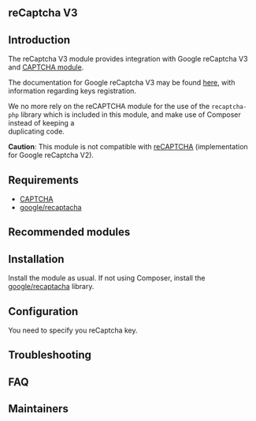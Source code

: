 reCaptcha V3
------------
   
## Introduction
 
The reCaptcha V3 module provides integration with Google reCaptcha V3 and
[CAPTCHA module](https://www.drupal.org/project/captcha).

The documentation for Google reCaptcha V3 may be found [here](https://developers.google.com/recaptcha/docs/v3), with
information regarding keys registration. 

We no more rely on the reCAPTCHA module for the use of the `recaptcha-php` library which is included in this module, and
make use of Composer instead of keeping a  
duplicating code.

__Caution__: This module is not compatible with [reCAPTCHA](https://www.drupal.org/project/recaptcha) (implementation for
Google reCaptcha V2).  

## Requirements

* [CAPTCHA](htps://www.drupal.org/project/captcha)
* [google/recaptacha](https://github.com/google/recaptcha)

## Recommended modules

## Installation

Install the module as usual.
If not using Composer, install the [google/recaptacha](https://github.com/google/recaptcha) library.

## Configuration

You need to specify you reCaptcha key.

## Troubleshooting

## FAQ

## Maintainers
